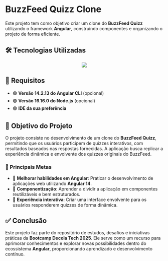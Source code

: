 # BuzzFeed Quizz Clone

Este projeto tem como objetivo criar um clone do **BuzzFeed Quizz** utilizando o framework **Angular**, construindo componentes e organizando o projeto de forma eficiente.

## 🛠 Tecnologias Utilizadas

<p align="center">
  <a href="https://skillicons.dev">
    <img src="https://skillicons.dev/icons?i=html,css,angular,typescript" />
  </a>
</p>

## 📌 Requisitos
- 🟢 **Versão 14.2.13 do Angular CLI** (opcional)
- 🟢 **Versão 16.16.0 do Node.js** (opcional)
- 🟢 **IDE da sua preferência**

## 🎯 Objetivo do Projeto
O projeto consiste no desenvolvimento de um clone do **BuzzFeed Quizz**, permitindo que os usuários participem de quizzes interativos, com resultados baseados nas respostas fornecidas. A aplicação busca replicar a experiência dinâmica e envolvente dos quizzes originais do BuzzFeed.

### 🚀 Principais Metas
- 🔹 **Melhorar habilidades em Angular**: Praticar o desenvolvimento de aplicações web utilizando **Angular 14**.
- 🔹 **Componentização**: Aprender a dividir a aplicação em componentes reutilizáveis e bem estruturados.
- 🔹 **Experiência interativa**: Criar uma interface envolvente para os usuários responderem quizzes de forma dinâmica.

## ✅ Conclusão
Este projeto faz parte do repositório de estudos, desafios e iniciativas práticas da **Bootcamp Decola Tech 2025**. Ele serve como um recurso para aprimorar conhecimentos e explorar novas possibilidades dentro do ecossistema **Angular**, proporcionando aprendizado e desenvolvimento contínuo.


